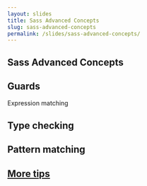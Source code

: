 ```yaml
---
layout: slides
title: Sass Advanced Concepts
slug: sass-advanced-concepts
permalink: /slides/sass-advanced-concepts/
---
```



<section>
  <h2>Sass Advanced Concepts</h2>
  <p></p>
</section>

<section>
  <h2>Guards</h2>
  <p>Expression matching</p>
</section>

<section>
  <h2>Type checking</h2>
</section>

<section>
  <h2>Pattern matching</h2>
</section>

<section>
  <h2><a href="https://speakerdeck.com/beausmith/less-tips-tricks-best-practices">More tips</a></h2>
</section>
